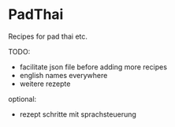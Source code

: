 # PadThai
Recipes for pad thai etc.

TODO:
- facilitate json file before adding more recipes
- english names everywhere
- weitere rezepte

optional:
- rezept schritte mit sprachsteuerung
